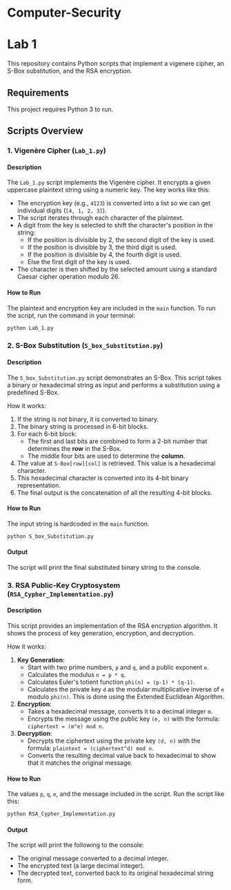 # Computer-Security

# Lab 1

This repository contains Python scripts that implement a vigenere cipher, an S-Box substitution, and the RSA encryption.

## Requirements

This project requires Python 3 to run.

## Scripts Overview

### 1\. Vigenère Cipher (`Lab_1.py`)

#### Description

The `Lab_1.py` script implements the Vigenère cipher. It encrypts a given uppercase plaintext string using a numeric key. The key works like this:

  - The encryption key (e.g., `4123`) is converted into a list so we can get individual digits (`[4, 1, 2, 3]`).
  - The script iterates through each character of the plaintext.
  - A digit from the key is selected to shift the character's position in the string:
      - If the position is divisible by 2, the second digit of the key is used.
      - If the position is divisible by 3, the third digit is used.
      - If the position is divisible by 4, the fourth digit is used.
      - Else the first digit of the key is used.
  - The character is then shifted by the selected amount using a standard Caesar cipher operation modulo 26.

#### How to Run

The plaintext and encryption key are included in the `main` function. To run the script, run the command in your terminal:

```bash
python Lab_1.py
```

### 2\. S-Box Substitution (`S_box_Substitution.py`)

#### Description

The `S_box_Substitution.py` script demonstrates an S-Box. This script takes a binary or hexadecimal string as input and performs a substitution using a predefined S-Box.

How it works:

1.  If the string is not binary, it is converted to binary.
2.  The binary string is processed in 6-bit blocks.
3.  For each 6-bit block:
      - The first and last bits are combined to form a 2-bit number that determines the **row** in the S-Box.
      - The middle four bits are used to determine the **column**.
4.  The value at `S-Box[row][col]` is retrieved. This value is a hexadecimal character.
5.  This hexadecimal character is converted into its 4-bit binary representation.
6.  The final output is the concatenation of all the resulting 4-bit blocks.

#### How to Run

The input string is hardcoded in the `main` function.

```bash
python S_box_Substitution.py
```

#### Output

The script will print the final substituted binary string to the console.


### 3\. RSA Public-Key Cryptosystem (`RSA_Cypher_Implementation.py`)

#### Description

This script provides an implementation of the RSA encryption algorithm. It shows the process of key generation, encryption, and decryption.

How it works:

1.  **Key Generation**:
      - Start with two prime numbers, `p` and `q`, and a public exponent `e`.
      - Calculates the modulus `n = p * q`.
      - Calculates Euler's totient function `phi(n) = (p-1) * (q-1)`.
      - Calculates the private key `d` as the modular multiplicative inverse of `e` modulo `phi(n)`. This is done using the Extended Euclidean Algorithm.
2.  **Encryption**:
      - Takes a hexadecimal message, converts it to a decimal integer `m`.
      - Encrypts the message using the public key `(e, n)` with the formula: `ciphertext = (m^e) mod n`.
3.  **Decryption**:
      - Decrypts the ciphertext using the private key `(d, n)` with the formula: `plaintext = (ciphertext^d) mod n`.
      - Converts the resulting decimal value back to hexadecimal to show that it matches the original message.

#### How to Run

The values `p`, `q`, `e`, and the message included in the script. Run the script like this:

```bash
python RSA_Cypher_Implementation.py
```

#### Output

The script will print the following to the console:

  - The original message converted to a decimal integer.
  - The encrypted text (a large decimal integer).
  - The decrypted text, converted back to its original hexadecimal string form.
